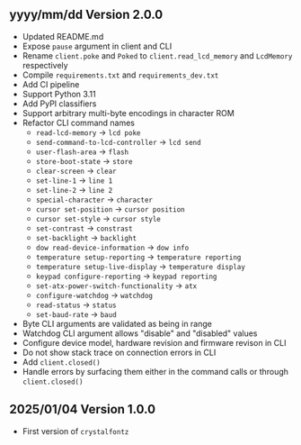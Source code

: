 yyyy/mm/dd Version 2.0.0
------------------------
- Updated README.md
- Expose `pause` argument in client and CLI
- Rename `client.poke` and `Poked` to `client.read_lcd_memory` and `LcdMemory` respectively
- Compile `requirements.txt` and `requirements_dev.txt`
- Add CI pipeline
- Support Python 3.11
- Add PyPI classifiers
- Support arbitrary multi-byte encodings in character ROM
- Refactor CLI command names
  - `read-lcd-memory` -> `lcd poke`
  - `send-command-to-lcd-controller` -> `lcd send`
  - `user-flash-area` -> `flash`
  - `store-boot-state` -> `store`
  - `clear-screen` -> `clear`
  - `set-line-1` -> `line 1`
  - `set-line-2` -> `line 2`
  - `special-character` -> `character`
  - `cursor set-position` -> `cursor position`
  - `cursor set-style` -> `cursor style`
  - `set-contrast` -> `constrast`
  - `set-backlight` -> `backlight`
  - `dow read-device-information` -> `dow info`
  - `temperature setup-reporting` -> `temperature reporting`
  - `temperature setup-live-display` -> `temperature display`
  - `keypad configure-reporting` -> `keypad reporting`
  - `set-atx-power-switch-functionality` -> `atx`
  - `configure-watchdog` -> `watchdog`
  - `read-status` -> `status`
  - `set-baud-rate` -> `baud`
- Byte CLI arguments are validated as being in range
- Watchdog CLI argument allows "disable" and "disabled" values
- Configure device model, hardware revision and firmware revison in CLI
- Do not show stack trace on connection errors in CLI
- Add `client.closed()`
- Handle errors by surfacing them either in the command calls or through `client.closed()`

2025/01/04 Version 1.0.0
------------------------
- First version of `crystalfontz`
